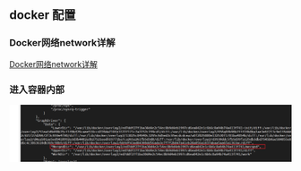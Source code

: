 ## docker 配置

### Docker网络network详解
[Docker网络network详解](https://blog.csdn.net/qq_44749491/article/details/128682105)

###  进入容器内部
![img.png](img.png)
